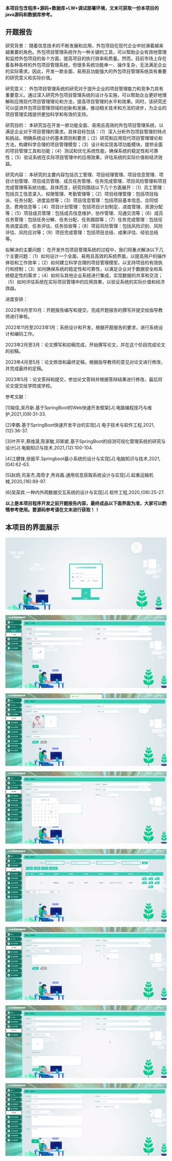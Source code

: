 ****本项目包含程序+源码+数据库+LW+调试部署环境，文末可获取一份本项目的java源码和数据库参考。****

## ******开题报告******

研究背景：
随着信息技术的不断发展和应用，外包项目在现代企业中扮演着越来越重要的角色。外包项目管理系统作为一种关键的工具，可以帮助企业有效地管理和监控外包项目的各个方面，提高项目的执行效率和质量。然而，目前市场上存在着各种各样的外包项目管理系统，但很多系统功能单一、操作复杂，无法满足企业的实际需求。因此，开发一款全面、易用且功能强大的外包项目管理系统具有重要的研究意义和实际价值。

研究意义：
外包项目管理系统的研究对于提升企业的项目管理能力和竞争力具有重要意义。通过深入研究外包项目管理系统的设计与实施，可以帮助企业更好地理解和应用现代项目管理理论和方法，提高项目管理的水平和效果。同时，该研究还可以促进外包项目管理领域的创新和发展，推动相关技术和方法的进步，为企业的项目管理实践提供更加科学和有效的支持。

研究目的：
本研究旨在开发一款功能全面、易用且高效的外包项目管理系统，以满足企业对于项目管理的需求。具体目标包括：（1）深入分析外包项目管理的特点和挑战，明确系统设计的基本原则和要求；（2）研究和应用现代项目管理理论和方法，构建科学合理的项目管理模型；（3）设计和实现各项功能模块，提供全面的项目管理工具和功能；（4）测试和优化系统性能，确保系统的稳定性和可靠性；（5）验证系统在实际项目管理中的应用效果，评估系统的实际价值和经济效益。

研究内容：
本研究的主要内容包括员工管理、项目经理管理、项目信息管理、项目计划管理、项目成员管理、成员任务管理、任务完成管理、项目风险管理和项目完成管理等系统功能。具体而言，研究将围绕以下几个方面展开：（1）员工管理：包括员工信息录入、权限管理、考勤管理等；（2）项目经理管理：包括项目指派、任务分配、进度监控等；（3）项目信息管理：包括项目基本信息、合同信息、费用信息等；（4）项目计划管理：包括项目计划制定、进度管理、资源分配等；（5）项目成员管理：包括成员信息维护、协作管理、沟通交流等；（6）成员任务管理：包括任务分解、任务分配、任务跟踪等；（7）任务完成管理：包括任务进度监控、任务评估、任务验收等；（8）项目风险管理：包括风险识别、风险评估、风险应对等；（9）项目完成管理：包括项目总结、成果评估、经验总结等。

拟解决的主要问题：
在开发外包项目管理系统的过程中，我们将重点解决以下几个主要问题：（1）如何设计一个全面、易用且高效的系统界面，以提高用户的操作体验和工作效率；（2）如何建立科学合理的项目管理模型，以支持项目的有效执行和控制；（3）如何确保系统的稳定性和可靠性，以满足企业对于数据安全和系统稳定性的需求；（4）如何与其他企业系统进行集成，实现数据的共享和交流；（5）如何评估系统在实际项目管理中的应用效果，以验证系统的实际价值和经济效益。

进度安排：

2022年9月至10月：开题报告编写和提交，完成开题报告的撰写并提交给指导教师进行审核。

2022年11月至2023年1月：系统设计和开发，根据开题报告的要求，进行系统设计和编码工作。

2023年2月至3月：论文撰写和初稿完成，开始撰写论文，并在这个阶段完成论文的初稿。

2023年4月至5月：论文修改和最终定稿，根据指导教师的意见对论文进行修改，并完成最终的定稿。

2023年5月：论文答辩和提交，参加论文答辩并根据答辩结果进行修改，最后将论文提交给学院或学校。

参考文献：

[1]喻佳,吴丹新.基于SpringBoot的Web快速开发框架[J].电脑编程技巧与维护,2021,(09):31-33.

[2]李鹏.基于SpringBoot快速开发平台的实现[J].电子技术与软件工程,2021,(12):36-37.

[3]叶开平,蔡维晟,陈家敏,邓斯妮.基于SpringBoot的综测可视化管理系统的研究与设计[J].电脑知识与技术,2021,(12):100-104.

[4]江健锋,徐振平.Springboot最小系统的设计与实现[J].电脑知识与技术,2021,(04):62-63.

[5]赵炯,司圣杰,周奇才,熊肖磊.通用信息获取系统设计与实现[J].起重运输机械,2020,(16):89-97.

[6]吴英宾.一种内外网数据交互系统的设计与实现[J].软件工程,2020,(08):25-27.

****以上是本项目程序开发之前开题报告内容，最终成品以下面界面为准，大家可以酌情参考使用。要源码参考请在文末进行获取！！****

## ******本项目的界面展示******

![](./res/4e1f61b542664d04b5d0152b67bf47f5.png)

![](./res/7731834abbd34b8493b0936dedc15844.png)

![](./res/b2c4a9624ee04794943014e4e7663b67.png)

![](./res/2b22291f8779487b9db87e2e451ff672.png)

![](./res/5f8273e7cb40492080ca9be4f930dbaf.png)

![](./res/dad8d1e0ee434865a847393ed284b62a.png)

![](./res/2f9f3fb2be164c66944e9cd125022290.png)

![](./res/90b2087de58f4fe5be7fb8dd6083965c.png)

